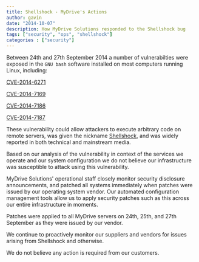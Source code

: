 ```yaml
---
title: Shellshock - MyDrive's Actions
author: gavin
date: "2014-10-07"
description: How MyDrive Solutions responded to the Shellshock bug
tags: ["security", "ops", "shellshock"]
categories : ["security"]
---
```


Between 24th and 27th September 2014 a number of vulnerabilties were exposed in
the `GNU bash` software installed on most computers running Linux, including:

[CVE-2014-6271](http://web.nvd.nist.gov/view/vuln/detail?vulnId=CVE-2014-6271)

[CVE-2014-7169](http://web.nvd.nist.gov/view/vuln/detail?vulnId=CVE-2014-7169)

[CVE-2014-7186](http://web.nvd.nist.gov/view/vuln/detail?vulnId=CVE-2014-7186)

[CVE-2014-7187](http://web.nvd.nist.gov/view/vuln/detail?vulnId=CVE-2014-7187)

These vulnerability could allow attackers to execute arbitrary code on remote
servers, was given the nickname
[Shellshock](http://en.wikipedia.org/wiki/Shellshock_\(software_bug\)),
and was widely reported in both technical and mainstream media.

Based on our analysis of the vulnerability in context of the services we
operate and our system configuration we do not believe our infrastructure was
susceptible to attack using this vulnerability.

MyDrive Solutions' operational staff closely monitor security disclosure
announcements, and patched all systems immediately when patches were issued by
our operating system vendor. Our automated configuration management tools
allow us to apply security patches such as this across our entire
infrastructure in moments.

Patches were applied to all MyDrive servers on 24th, 25th, and 27th September
as they were issued by our vendor.

We continue to proactively monitor our suppliers and vendors for issues
arising from Shellshock and otherwise.

We do not believe any action is required from our customers.
